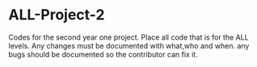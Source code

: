 ALL-Project-2
=============

 Codes for the second year one project.
 Place all code that is for the ALL levels.
 Any changes must be documented with what,who and when.
 any bugs should be documented so the contributor can fix it.
